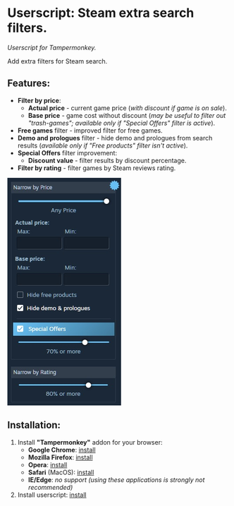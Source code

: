 # Userscript: Steam extra search filters.
*Userscript for Tampermonkey.*

Add extra filters for Steam search.
## Features:
* **Filter by price**:
    * **Actual price** - current game price (*with discount if game is on sale*).
    * **Base price** - game cost without discount (*may be useful to filter out "trash-games"; available only if "Special Offers" filter is active*).
* **Free games** filter - improved filter for free games.
* **Demo and prologues** filter - hide demo and prologues from search results (*available only if "Free products" filter isn't active*).
* **Special Offers** filter improvement:
    * **Discount value** - filter results by discount percentage.
* **Filter by rating** - filter games by Steam reviews rating.

![Preview](https://github.com/Xeloses/steam-extra-search-filters/blob/master/preview/preview.jpg)

## Installation:
1. Install **"Tampermonkey"** addon for your browser:
    * **Google Chrome**: [install](https://chrome.google.com/webstore/detail/tampermonkey/dhdgffkkebhmkfjojejmpbldmpobfkfo)
    * **Mozilla Firefox**: [install](https://addons.mozilla.org/ru/firefox/addon/tampermonkey/)
    * **Opera**: [install](https://addons.opera.com/en/extensions/details/tampermonkey-beta/)
    * **Safari** (MacOS): [install](https://apps.apple.com/us/app/tampermonkey/id1482490089)
    * **IE/Edge**: *no support (using these applications is strongly not recommended)*
2. Install userscript: [install](https://github.com/Xeloses/steam-extra-search-filters/raw/master/steam-extra-search-filters.user.js)